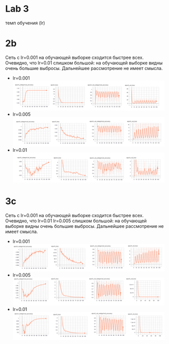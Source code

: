 
# Lab 3  

темп обучения (lr)
# 2b 
Cеть с lr=0.001 на обучающей выборке сходится быстрее всех.
Очевидно, что lr=0.01 слишком большой: на обучающей выборке видны очень большие выбросы. Дальнейшее рассмотрение не имеет смысла.
* lr=0.001
![lr=0.001](2a_1.png)
* lr=0.005 
![lr=0.005](2a_2.png)
* lr=0.01 
![lr=0.01](2a_3.png)

# 3c
Cеть с lr=0.001 на обучающей выборке сходится быстрее всех.
Очевидно, что lr=0.01  lr=0.005 слишком большой: на обучающей выборке видны очень большие выбросы. Дальнейшее рассмотрение не имеет смысла.
* lr=0.001
![lr=0.001](3a_1.png)
* lr=0.005 
![lr=0.005](3a_2.png)
* lr=0.01 
![lr=0.01](3a_3.png)
